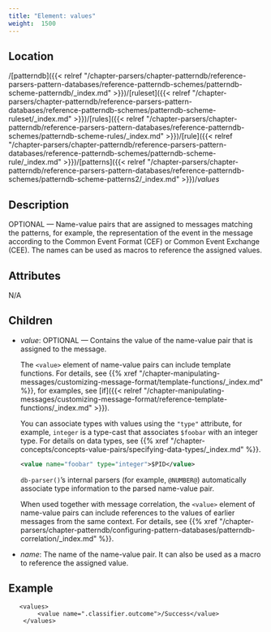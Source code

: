 ```yaml
---
title: "Element: values"
weight:  1500
---
```

<!-- DISCLAIMER: This file is based on the syslog-ng Open Source Edition documentation https://github.com/balabit/syslog-ng-ose-guides/commit/2f4a52ee61d1ea9ad27cb4f3168b95408fddfdf2 and is used under the terms of The syslog-ng Open Source Edition Documentation License. The file has been modified by Axoflow. -->


## Location

/[patterndb]({{< relref "/chapter-parsers/chapter-patterndb/reference-parsers-pattern-databases/reference-patterndb-schemes/patterndb-scheme-patterndb/_index.md" >}})/[ruleset]({{< relref "/chapter-parsers/chapter-patterndb/reference-parsers-pattern-databases/reference-patterndb-schemes/patterndb-scheme-ruleset/_index.md" >}})/[rules]({{< relref "/chapter-parsers/chapter-patterndb/reference-parsers-pattern-databases/reference-patterndb-schemes/patterndb-scheme-rules/_index.md" >}})/[rule]({{< relref "/chapter-parsers/chapter-patterndb/reference-parsers-pattern-databases/reference-patterndb-schemes/patterndb-scheme-rule/_index.md" >}})/[patterns]({{< relref "/chapter-parsers/chapter-patterndb/reference-parsers-pattern-databases/reference-patterndb-schemes/patterndb-scheme-patterns2/_index.md" >}})/*values*



## Description

OPTIONAL — Name-value pairs that are assigned to messages matching the patterns, for example, the representation of the event in the message according to the Common Event Format (CEF) or Common Event Exchange (CEE). The names can be used as macros to reference the assigned values.



## Attributes

N/A



## Children

- *value*: OPTIONAL — Contains the value of the name-value pair that is assigned to the message.

    The `<value>` element of name-value pairs can include template functions. For details, see {{% xref "/chapter-manipulating-messages/customizing-message-format/template-functions/_index.md" %}}, for examples, see [if]({{< relref "/chapter-manipulating-messages/customizing-message-format/reference-template-functions/_index.md" >}}).

    You can associate types with values using the `"type"` attribute, for example, `integer` is a type-cast that associates `$foobar` with an integer type. For details on data types, see {{% xref "/chapter-concepts/concepts-value-pairs/specifying-data-types/_index.md" %}}.

    ```xml
    <value name="foobar" type="integer">$PID</value>
    ```

    `db-parser()`’s internal parsers (for example, `@NUMBER@`) automatically associate type information to the parsed name-value pair.

    When used together with message correlation, the `<value>` element of name-value pairs can include references to the values of earlier messages from the same context. For details, see {{% xref "/chapter-parsers/chapter-patterndb/configuring-pattern-databases/patterndb-correlation/_index.md" %}}.

- *name*: The name of the name-value pair. It can also be used as a macro to reference the assigned value.


## Example

```shell
   <values>
        <value name=".classifier.outcome">/Success</value>
    </values>
```
